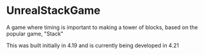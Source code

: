 # UnrealStackGame
A game where timing is important to making a tower of blocks, based on the popular game, "Stack"

This was built initially in 4.19 and is currently being developed in 4.21
